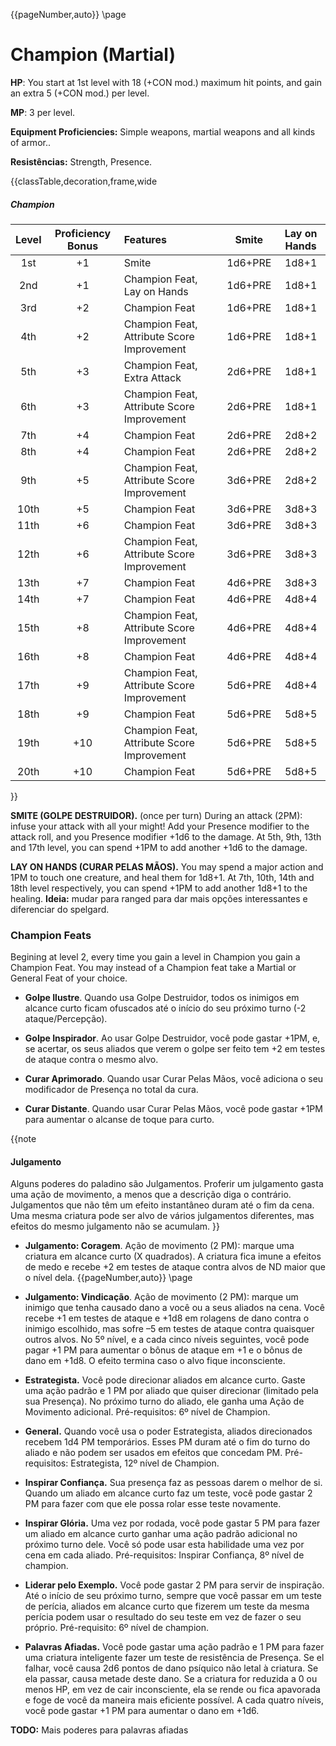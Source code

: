 {{pageNumber,auto}}
\page
# Champion (Martial)

<style>.page#p1:after{ display:none; }</style>
**HP**: You start at 1st level with 18 (+CON mod.) maximum hit points, and gain an extra 5 (+CON mod.) per level.

**MP**: 3 per level.

**Equipment Proficiencies:** Simple weapons, martial weapons and all kinds of armor..

**Resistências:** Strength, Presence.

{{classTable,decoration,frame,wide
##### Champion

| Level | Proficiency Bonus | Features                                   |  Smite  | Lay on Hands |
|:-----:|:-----------------:|:------------------------------------------ |:-------:|:------------:|
|  1st  |        +1         | Smite                                      | 1d6+PRE |    1d8+1     |
|  2nd  |        +1         | Champion Feat, Lay on Hands                | 1d6+PRE |    1d8+1     |
|  3rd  |        +2         | Champion Feat                              | 1d6+PRE |    1d8+1     |
|  4th  |        +2         | Champion Feat, Attribute Score Improvement | 1d6+PRE |    1d8+1     |
|  5th  |        +3         | Champion Feat, Extra Attack                | 2d6+PRE |    1d8+1     |
|  6th  |        +3         | Champion Feat, Attribute Score Improvement | 2d6+PRE |    1d8+1     |
|  7th  |        +4         | Champion Feat                              | 2d6+PRE |    2d8+2     |
|  8th  |        +4         | Champion Feat                              | 2d6+PRE |    2d8+2     |
|  9th  |        +5         | Champion Feat, Attribute Score Improvement | 3d6+PRE |    2d8+2     |
| 10th  |        +5         | Champion Feat                              | 3d6+PRE |    3d8+3     |
| 11th  |        +6         | Champion Feat                              | 3d6+PRE |    3d8+3     |
| 12th  |        +6         | Champion Feat, Attribute Score Improvement | 3d6+PRE |    3d8+3     |
| 13th  |        +7         | Champion Feat                              | 4d6+PRE |    3d8+3     |
| 14th  |        +7         | Champion Feat                              | 4d6+PRE |    4d8+4     |
| 15th  |        +8         | Champion Feat, Attribute Score Improvement | 4d6+PRE |    4d8+4     |
| 16th  |        +8         | Champion Feat                              | 4d6+PRE |    4d8+4     |
| 17th  |        +9         | Champion Feat, Attribute Score Improvement | 5d6+PRE |    4d8+4     |
| 18th  |        +9         | Champion Feat                              | 5d6+PRE |    5d8+5     |
| 19th  |        +10        | Champion Feat, Attribute Score Improvement | 5d6+PRE |    5d8+5     |
| 20th  |        +10        | Champion Feat                              | 5d6+PRE |    5d8+5     |
}}


**SMITE (GOLPE DESTRUIDOR).** (once per turn) During an attack (2PM): infuse your attack with all your might! Add your Presence modifier to the attack roll, and you Presence modifier +1d6 to the damage. At 5th, 9th, 13th and 17th level, you can spend +1PM to add another +1d6 to the damage.

**LAY ON HANDS (CURAR PELAS MÃOS).** You may spend a major action and 1PM to touch one creature, and heal them for 1d8+1. At 7th, 10th, 14th and 18th level respectively, you can spend +1PM to add another 1d8+1 to the healing. **Ideia:** mudar para ranged para dar mais opções interessantes e diferenciar do spelgard.

### Champion Feats

Begining at level 2, every time you gain a level in Champion you gain a Champion Feat. You may instead of a Champion feat take a Martial or General Feat of your choice.

- **Golpe Ilustre**. Quando usa Golpe Destruidor, todos os inimigos em alcance curto ficam ofuscados até o início do seu próximo turno (-2 ataque/Percepção).

- **Golpe Inspirador**. Ao usar Golpe Destruidor, você pode gastar +1PM, e, se acertar, os seus aliados que verem o golpe ser feito tem +2 em testes de ataque contra o mesmo alvo.

- **Curar Aprimorado**. Quando usar Curar Pelas Mãos, você adiciona o seu modificador de Presença no total da cura.

- **Curar Distante**. Quando usar Curar Pelas Mãos, você pode gastar +1PM para aumentar o alcanse de toque para curto.

{{note
#### Julgamento

Alguns poderes do paladino são Julgamentos. Proferir um julgamento gasta uma ação de movimento, a menos que a descrição diga o contrário. Julgamentos que não têm um efeito instantâneo duram até o fim da cena. Uma mesma criatura pode ser alvo de vários julgamentos diferentes, mas efeitos do mesmo julgamento não se acumulam.
}}

- **Julgamento: Coragem**. Ação de movimento (2 PM): marque uma criatura em alcance curto (X quadrados). A criatura fica imune a efeitos de medo e recebe +2 em testes de ataque contra alvos de ND maior que o nível dela.
{{pageNumber,auto}}
\page

- **Julgamento: Vindicação**. Ação de movimento (2 PM): marque um inimigo que tenha causado dano a você ou a seus aliados na cena. Você recebe +1 em testes de ataque e +1d8 em rolagens de dano contra o inimigo escolhido, mas sofre –5 em testes de ataque contra quaisquer outros alvos. No 5º nível, e a cada cinco níveis seguintes, você pode pagar +1 PM para aumentar o bônus de ataque em +1 e o bônus de dano em +1d8. O efeito termina caso o alvo fique inconsciente.


- **Estrategista.** Você pode direcionar aliados em alcance curto. Gaste uma ação padrão e 1 PM por aliado que quiser direcionar (limitado pela sua Presença). No próximo turno do aliado, ele ganha uma Ação de Movimento adicional. Pré-requisitos: 6º nível de Champion.

- **General.** Quando você usa o poder Estrategista, aliados direcionados recebem 1d4 PM temporários. Esses PM duram até o fim do turno do aliado e não podem ser usados em efeitos que concedam PM. Pré-requisitos: Estrategista, 12º nível de Champion.

- **Inspirar Confiança.** Sua presença faz as pessoas darem o melhor de si. Quando um aliado em alcance curto faz um teste, você pode  gastar 2 PM para fazer com que ele possa rolar esse teste novamente.

- **Inspirar Glória.** Uma vez por rodada, você pode gastar 5 PM para fazer um aliado em alcance curto ganhar uma ação padrão adicional no próximo turno dele. Você só pode usar esta habilidade uma vez por cena em cada aliado. Pré-requisitos: Inspirar  Confiança, 8º nível de champion.

- **Liderar pelo Exemplo.** Você pode gastar 2 PM para servir de inspiração. Até o início de seu próximo turno, sempre que você passar em um teste de perícia, aliados em alcance curto que fizerem um teste da mesma perícia podem usar o resultado do seu teste em vez de fazer o seu próprio. Pré-requisito: 6º nível de champion. 

- **Palavras Afiadas.** Você pode gastar uma ação padrão e 1 PM para fazer uma criatura inteligente fazer um teste de resistência de Presença. Se el falhar, você causa 2d6 pontos de dano psíquico não letal à criatura. Se ela passar, causa metade deste dano. Se a criatura for reduzida a 0 ou menos HP, em vez de cair inconsciente, ela se rende ou fica apavorada e foge de você da maneira mais eficiente possível. A cada quatro níveis, você pode gastar +1 PM para aumentar o dano em +1d6.

**TODO:** Mais poderes para palavras afiadas
